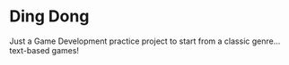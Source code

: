 # Ding Dong

Just a Game Development practice project to start from a classic genre... text-based games!
